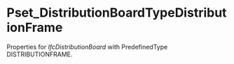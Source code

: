 # Pset_DistributionBoardTypeDistributionFrame

Properties for _IfcDistributionBoard_ with PredefinedType DISTRIBUTIONFRAME.
